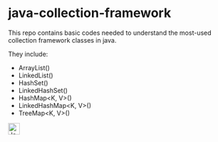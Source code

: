 # java-collection-framework
This repo contains basic codes needed to understand the most-used collection framework classes in java.

They include:

- ArrayList()
- LinkedList()
- HashSet()
- LinkedHashSet()
- HashMap<K, V>()
- LinkedHashMap<K, V>()
- TreeMap<K, V>()

<img align="left" alt="Java" width="26px" src="https://cdn.jsdelivr.net/gh/devicons/devicon/icons/java/java-original.svg" style="padding-right:10px;" />
